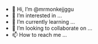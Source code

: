 - 👋 Hi, I’m @mrmonkejjggu
- 👀 I’m interested in ...
- 🌱 I’m currently learning ...
- 💞️ I’m looking to collaborate on ...
- 📫 How to reach me ...

<!---
mrmonkejjggu/mrmonkejjggu is a ✨ special ✨ repository because its `README.md` (this file) appears on your GitHub profile.
You can click the Preview link to take a look at your changes.
--->

